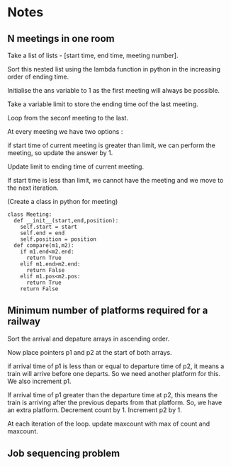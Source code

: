 # Notes

## N meetings in one room

Take a list of lists - [start time, end time, meeting number].

Sort this nested list using the lambda function in python in the increasing order of ending time.

Initialise the ans variable to 1 as the first meeting will always be possible.

Take a variable limit to store the ending time oof the last meeting.

Loop from the seconf meeting to the last.

At every meeting we have two options :

if start time of current meeting is greater than limit, we can perform the meeting, so update the answer by 1.

Update limit to ending time of current meeting.

If start time is less than limit, we cannot have the meeting and we move to the next iteration.

(Create a class in python for meeting)

```
class Meeting:
  def __init__(start,end,position):
    self.start = start
    self.end = end
    self.position = position
  def compare(m1,m2):
    if m1.end<m2.end:
      return True
    elif m1.end>m2.end:
      return False
    elif m1.pos<m2.pos:
      return True
    return False
```

## Minimum number of platforms required for a railway

Sort the arrival and depature arrays in ascending order.

Now place pointers p1 and p2 at the start of both arrays.

if arrival time of p1 is less than or equal to departure time of p2, it means a train will arrive before one departs. So we need another platform for this. We also increment p1.

If arrival time of p1 greater than the departure time at p2, this means the train is arriving after the previous departs from that platform. So, we have an extra platform. Decrement count by 1. Increment p2 by 1.

At each iteration of the loop. update maxcount with max of count and maxcount.

## Job sequencing problem

